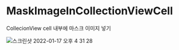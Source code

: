# MaskImageInCollectionViewCell

CollecionView cell 내부에 마스크 이미지 넣기

![스크린샷 2022-01-17 오후 4 31 28](https://user-images.githubusercontent.com/37135479/149726399-fc1ee21d-ae55-4779-9173-61d6160a577b.png)
